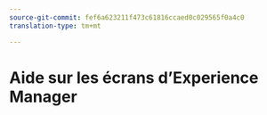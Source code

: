 ```yaml
---
source-git-commit: fef6a623211f473c61816ccaed0c029565f0a4c0
translation-type: tm+mt

---
```

# Aide sur les écrans d’Experience Manager
